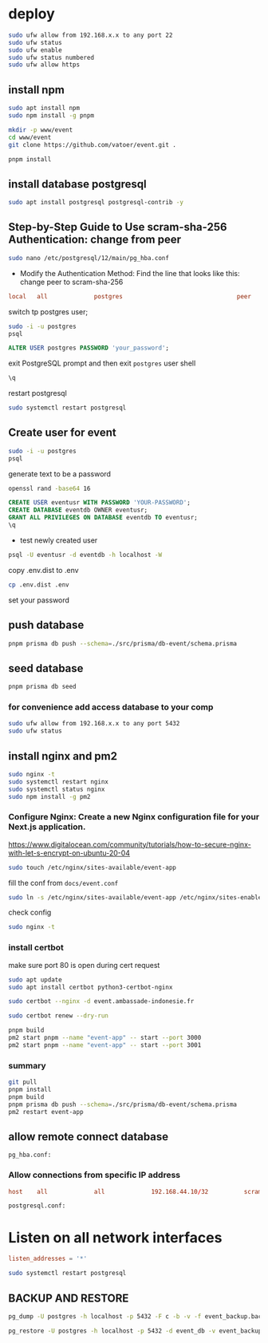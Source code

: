 # deploy

```sh
sudo ufw allow from 192.168.x.x to any port 22
sudo ufw status
sudo ufw enable
sudo ufw status numbered
sudo ufw allow https
```

## install npm

```sh
sudo apt install npm
sudo npm install -g pnpm
```

```sh
mkdir -p www/event
cd www/event
git clone https://github.com/vatoer/event.git .

pnpm install
```

## install database postgresql

```sh
sudo apt install postgresql postgresql-contrib -y
```

## Step-by-Step Guide to Use scram-sha-256 Authentication: change from peer

```sh
sudo nano /etc/postgresql/12/main/pg_hba.conf
```

- Modify the Authentication Method: Find the line that looks like this: change peer to scram-sha-256

```conf
local   all             postgres                                peer
```

switch tp postgres user;

```sh
sudo -i -u postgres
psql
```

```sql
ALTER USER postgres PASSWORD 'your_password';
```

exit PostgreSQL prompt and then exit `postgres` user shell

```sh
\q
```

restart postgresql

```sh
sudo systemctl restart postgresql
```

## Create user for event

```sh
sudo -i -u postgres
psql
```

generate text to be a password

```sh
openssl rand -base64 16
```

```sql
CREATE USER eventusr WITH PASSWORD 'YOUR-PASSWORD';
CREATE DATABASE eventdb OWNER eventusr;
GRANT ALL PRIVILEGES ON DATABASE eventdb TO eventusr;
\q
```

- test newly created user
  
```sh
psql -U eventusr -d eventdb -h localhost -W
```

copy .env.dist to .env

```sh
cp .env.dist .env
```

set your password


## push database

```sh
pnpm prisma db push --schema=./src/prisma/db-event/schema.prisma
```

## seed database

```sh
pnpm prisma db seed
```

### for convenience add access database to your comp

```sh
sudo ufw allow from 192.168.x.x to any port 5432
sudo ufw status
```

## install nginx and pm2

```sh
sudo nginx -t
sudo systemctl restart nginx
sudo systemctl status nginx
sudo npm install -g pm2
```

### Configure Nginx: Create a new Nginx configuration file for your Next.js application.

<https://www.digitalocean.com/community/tutorials/how-to-secure-nginx-with-let-s-encrypt-on-ubuntu-20-04>

```sh
sudo touch /etc/nginx/sites-available/event-app
```

fill the conf from `docs/event.conf`

```sh
sudo ln -s /etc/nginx/sites-available/event-app /etc/nginx/sites-enabled/
```

check config

```sh
sudo nginx -t
```

### install certbot

make sure port 80 is open during cert request

```sh
sudo apt update
sudo apt install certbot python3-certbot-nginx

sudo certbot --nginx -d event.ambassade-indonesie.fr
```

```sh
sudo certbot renew --dry-run
```

```sh
pnpm build
pm2 start pnpm --name "event-app" -- start --port 3000
pm2 start pnpm --name "event-app" -- start --port 3001
```

### summary

```sh
git pull
pnpm install
pnpm build
pnpm prisma db push --schema=./src/prisma/db-event/schema.prisma
pm2 restart event-app
```


## allow remote connect database

`pg_hba.conf:`

### Allow connections from specific IP address

```conf
host    all             all             192.168.44.10/32          scram-sha-256
```

`postgresql.conf:`
# Listen on all network interfaces

```conf
listen_addresses = '*'
```

```sh
sudo systemctl restart postgresql
```

## BACKUP AND RESTORE

```sh
pg_dump -U postgres -h localhost -p 5432 -F c -b -v -f event_backup.backup event_db

pg_restore -U postgres -h localhost -p 5432 -d event_db -v event_backup.backup
```